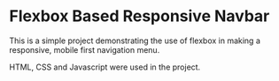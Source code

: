# Flexbox Based Responsive Navbar

This is a simple project demonstrating the use of flexbox in making a responsive, mobile first
navigation menu.

HTML, CSS and Javascript were used in the project.